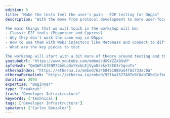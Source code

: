 ```yaml
---
edition: 5
title: "Make the tests feel the user's pain - E2E testing for DApps"
description: "With the move from protocol development to more user-focused products, the decentralized applications are in a stage where frontend testing is not an easy task due to the lack of tools and experience in the field of Web3. Protocols have strong testing and auditing, but their user-facing apps lack a simple way to do so. In this workshop, we aim to explain how to start focusing on the user and ensure that they get what we expect even when the chain behaves unexpectedly.

The main things that we will touch in the workshop will be:
- Classic E2E tools (Puppeteer and Cypress)
- Why they don't work the same way in DApps
- How to use them with Web3 injectors like Metamask and connect to different testnets
- What are the key pieces to test

The workshop will start with a bit more of theory around testing and then we will move to a practical exercise where we will set up the architecture needed to properly test our decentralized app."
youtubeUrl: "https://www.youtube.com/embed/dX9YZZxQXsM"
ipfsHash: "QmQWFsSfENM72bmLpDxYXvkLEjVyaNtrky7EEK3r1gcuTx"
ethernaIndex: "https://etherna.io/embed/63468451080a54f6d733ec0a"
ethernaPermalink: "https://etherna.io/embed/92fba1577407e0f8ab70bd1cfb69ee886fa906e271939bd010b33cd3af3186ad"
duration: 2093
expertise: "Beginner"
type: "Breakout"
track: "Developer Infrastructure"
keywords: ['technical']
tags: ['Developer Infrastructure']
speakers: ['Carlos Gonzalez']
---
```

